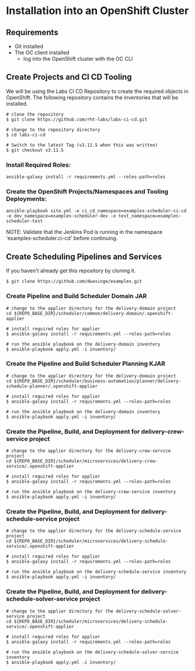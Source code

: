 # Installation into an OpenShift Cluster

## Requirements

* Git installed
* The OC client installed
  * log into the OpenShift cluster with the OC CLI

## Create Projects and CI CD Tooling

We will be using the Labs CI CD Repository to create the required objects in OpenShift.  The following repository contains the inventories that will be installed.

```
# clone the repository
$ git clone https://github.com/rht-labs/labs-ci-cd.git

# change to the repository directory
$ cd labs-ci-cd

# Switch to the latest Tag (v3.11.5 when this was written)
$ git checkout v3.11.5

```

### Install Required Roles:

```
ansible-galaxy install -r requirements.yml --roles-path=roles
```

### Create the OpenShift Projects/Namespaces and Tooling Deployments:

```
ansible-playbook site.yml -e ci_cd_namespace=examples-scheduler-ci-cd -e dev_namespace=examples-scheduler-dev -e test_namespace=examples-scheduler-test
```

NOTE: Validate that the Jenkins Pod is running in the namespace 'examples-scheduler.ci-cd' before continuing.

## Create Scheduling Pipelines and Services

If you haven't already get this repository by cloning it.

```
$ git clone https://github.com/dwasinge/examples.git
```
### Create Pipeline and Build Scheduler Domain JAR

```
# change to the applier directory for the delivery-domain project
cd ${REPO_BASE_DIR}/scheduler/common/delivery-domain/.openshift-applier

# install required roles for applier
$ ansible-galaxy install -r requirements.yml --roles-path=roles

# run the ansible playbook on the delivery-domain inventory
$ ansible-playbook apply.yml -i inventory/
```

### Create the Pipeline and Build Scheduler Planning KJAR

```
# change to the applier directory for the delivery-domain project
cd ${REPO_BASE_DIR}/scheduler/business-automation/planner/delivery-schedule-planner/.openshift-applier

# install required roles for applier
$ ansible-galaxy install -r requirements.yml --roles-path=roles

# run the ansible playbook on the delivery-domain inventory
$ ansible-playbook apply.yml -i inventory/
```

### Create the Pipeline, Build, and Deployment for delivery-crew-service project

```
# change to the applier directory for the delivery-crew-service project
cd ${REPO_BASE_DIR}/scheduler/microservices/delivery-crew-service/.openshift-applier

# install required roles for applier
$ ansible-galaxy install -r requirements.yml --roles-path=roles

# run the ansible playbook on the delivery-crew-service inventory
$ ansible-playbook apply.yml -i inventory/
```

### Create the Pipeline, Build, and Deployment for delivery-schedule-service project

```
# change to the applier directory for the delivery-schedule-service project
cd ${REPO_BASE_DIR}/scheduler/microservices/delivery-schedule-service/.openshift-applier

# install required roles for applier
$ ansible-galaxy install -r requirements.yml --roles-path=roles

# run the ansible playbook on the delivery-schedule-service inventory
$ ansible-playbook apply.yml -i inventory/
```

### Create the Pipeline, Build, and Deployment for delivery-schedule-solver-service project

```
# change to the applier directory for the delivery-schedule-solver-service project
cd ${REPO_BASE_DIR}/scheduler/microservices/delivery-schedule-service/.openshift-applier

# install required roles for applier
$ ansible-galaxy install -r requirements.yml --roles-path=roles

# run the ansible playbook on the delivery-schedule-solver-service inventory
$ ansible-playbook apply.yml -i inventory/

